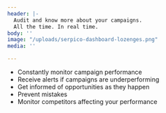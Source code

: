 ```yaml
---
header: |-
  Audit and know more about your campaigns.
  All the time. In real time.
body: ''
image: "/uploads/serpico-dashboard-lozenges.png"
media: ''

---
```

* Constantly monitor campaign performance
* Receive alerts if campaigns are underperforming
* Get informed of opportunities as they happen
* Prevent mistakes
* Monitor competitors affecting your performance